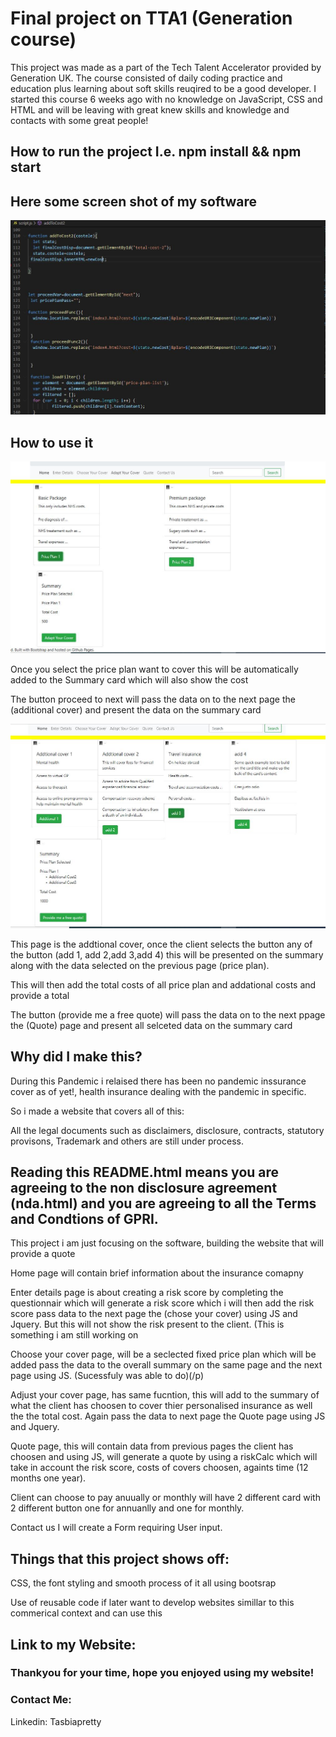 <h1>Final project on TTA1 (Generation course)</h1>

<p>This project was made as a part of the Tech Talent Accelerator provided by Generation UK. The course consisted of daily coding practice and education plus learning about soft skills reuqired to be a good developer. I started this course 6 weeks ago with no knowledge on JavaScript, CSS and HTML and will be leaving with great knew skills and knowledge and contacts with some great people!</P>

<P><h2>How to run the project I.e. npm install && npm start</h2></p>


<p><h2>Here some screen shot of my software</h2></p>

<img src="screenshot.JPEG"/>

<p><h2>How to use it</h2></p>

<img src="website1.JPEG"/>

<p></p>
<p>Once you select the price plan want to cover this will be automatically added to the Summary card which will also show the cost</p>
<p>The button proceed to next will pass the data on to the next page the (additional cover) and present the data on the summary card</p>
<p></p>
<img src="website2.JPEG"/>
<p></p>
<p>This page is the addtional cover, once the client selects the button  any of the button (add 1, add 2,add 3,add 4) this will be presented on the summary along with the data selected on the previous page (price plan).</p>
<p>This will then add the total costs of all price plan and addational costs and provide a total </p>
<p>The button (provide me a free quote) will pass the data on to the next ppage the (Quote) page and present all selceted data on the summary card</p>



<p><h2>Why did I make this?</h2></p>
<p>During this Pandemic i relaised there has been no pandemic inssurance cover as of yet!, health insurance dealing with the pandemic in specific.</p>

<p>So i made a website that covers all of this:</p>
<p>All the legal documents such as disclaimers, disclosure, contracts, statutory provisons, Trademark and others are still under process.</p>
<p><h2>Reading this README.html means you are agreeing to the non disclosure agreement (nda.html) and you are agreeing to all the Terms and Condtions of GPRI. </h2></p> 

<p>This project i am just focusing on the software, building the website that will provide a quote</p>

<p>Home page will contain brief information about the insurance comapny</p>

<p>Enter details page is about creating a risk score by completing the questionnair which will generate a risk score which i will then add the risk score pass data to the next page the (chose your cover) using JS and Jquery. But this will not show the risk present to the client. (This is something i am still working on</p>

<p>Choose your cover page, will be a seclected fixed price plan which will be added pass the data to the overall summary on the same page and the next page using JS. (Sucessfuly was able to do)(/p)

<p>Adjust your cover page, has same fucntion, this will add to the summary of what the client has choosen to cover thier personalised insurance as well the the total cost. Again pass the data to next page the Quote page using JS and Jquery.</p> 


<p>Quote page, this will contain data from previous pages the client has choosen and using JS, will generate a quote by using a riskCalc which will take in account the risk score, costs of covers choosen, againts time (12 months one year).</p>

<p>Client can choose to pay anuually or monthly will have 2 different card with 2 different button one for annuanlly and one for monthly.</p>

<p>Contact us I will create a Form requiring User input.</p> 


<p><h2>Things that this project shows off:</h2></p>

<p> CSS, the font styling and smooth process of it all using bootsrap</p>

<p>Use of reusable code if later want to develop websites simillar to this commerical context and can use this</p> 

<p><h2>Link to my Website:</h2></p>

<p><h3>Thankyou for your time, hope you enjoyed using my website!</h3></p>

<p><h3>Contact Me:</h3></p>
<p>Linkedin: Tasbiapretty</p>